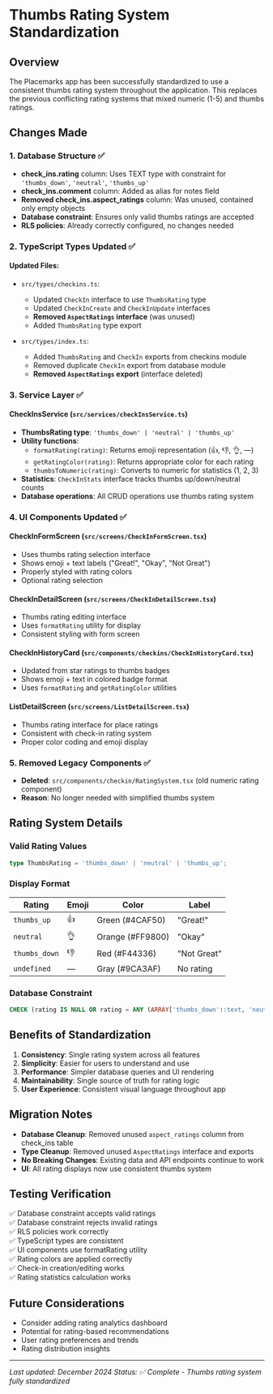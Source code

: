 # Thumbs Rating System Standardization

## Overview

The Placemarks app has been successfully standardized to use a consistent thumbs rating system throughout the application. This replaces the previous conflicting rating systems that mixed numeric (1-5) and thumbs ratings.

## Changes Made

### 1. Database Structure ✅
- **check_ins.rating** column: Uses TEXT type with constraint for `'thumbs_down'`, `'neutral'`, `'thumbs_up'`
- **check_ins.comment** column: Added as alias for notes field
- **Removed check_ins.aspect_ratings** column: Was unused, contained only empty objects
- **Database constraint**: Ensures only valid thumbs ratings are accepted
- **RLS policies**: Already correctly configured, no changes needed

### 2. TypeScript Types Updated ✅

#### Updated Files:
- `src/types/checkins.ts`: 
  - Updated `CheckIn` interface to use `ThumbsRating` type
  - Updated `CheckInCreate` and `CheckInUpdate` interfaces
  - **Removed `AspectRatings` interface** (was unused)
  - Added `ThumbsRating` type export

- `src/types/index.ts`:
  - Added `ThumbsRating` and `CheckIn` exports from checkins module
  - Removed duplicate `CheckIn` export from database module
  - **Removed `AspectRatings` export** (interface deleted)

### 3. Service Layer ✅

#### CheckInsService (`src/services/checkInsService.ts`)
- **ThumbsRating type**: `'thumbs_down' | 'neutral' | 'thumbs_up'`
- **Utility functions**:
  - `formatRating(rating)`: Returns emoji representation (👍, 👎, 👌, —)
  - `getRatingColor(rating)`: Returns appropriate color for each rating
  - `thumbsToNumeric(rating)`: Converts to numeric for statistics (1, 2, 3)
- **Statistics**: `CheckInStats` interface tracks thumbs up/down/neutral counts
- **Database operations**: All CRUD operations use thumbs rating system

### 4. UI Components Updated ✅

#### CheckInFormScreen (`src/screens/CheckInFormScreen.tsx`)
- Uses thumbs rating selection interface
- Shows emoji + text labels ("Great!", "Okay", "Not Great")
- Properly styled with rating colors
- Optional rating selection

#### CheckInDetailScreen (`src/screens/CheckInDetailScreen.tsx`)
- Thumbs rating editing interface
- Uses `formatRating` utility for display
- Consistent styling with form screen

#### CheckInHistoryCard (`src/components/checkins/CheckInHistoryCard.tsx`)
- Updated from star ratings to thumbs badges
- Shows emoji + text in colored badge format
- Uses `formatRating` and `getRatingColor` utilities

#### ListDetailScreen (`src/screens/ListDetailScreen.tsx`)
- Thumbs rating interface for place ratings
- Consistent with check-in rating system
- Proper color coding and emoji display

### 5. Removed Legacy Components ✅
- **Deleted**: `src/components/checkin/RatingSystem.tsx` (old numeric rating component)
- **Reason**: No longer needed with simplified thumbs system

## Rating System Details

### Valid Rating Values
```typescript
type ThumbsRating = 'thumbs_down' | 'neutral' | 'thumbs_up';
```

### Display Format
| Rating | Emoji | Color | Label |
|--------|-------|-------|-------|
| `thumbs_up` | 👍 | Green (#4CAF50) | "Great!" |
| `neutral` | 👌 | Orange (#FF9800) | "Okay" |
| `thumbs_down` | 👎 | Red (#F44336) | "Not Great" |
| `undefined` | — | Gray (#9CA3AF) | No rating |

### Database Constraint
```sql
CHECK (rating IS NULL OR rating = ANY (ARRAY['thumbs_down'::text, 'neutral'::text, 'thumbs_up'::text]))
```

## Benefits of Standardization

1. **Consistency**: Single rating system across all features
2. **Simplicity**: Easier for users to understand and use
3. **Performance**: Simpler database queries and UI rendering
4. **Maintainability**: Single source of truth for rating logic
5. **User Experience**: Consistent visual language throughout app

## Migration Notes

- **Database Cleanup**: Removed unused `aspect_ratings` column from check_ins table
- **Type Cleanup**: Removed unused `AspectRatings` interface and exports
- **No Breaking Changes**: Existing data and API endpoints continue to work
- **UI**: All rating displays now use consistent thumbs system

## Testing Verification

✅ Database constraint accepts valid ratings  
✅ Database constraint rejects invalid ratings  
✅ RLS policies work correctly  
✅ TypeScript types are consistent  
✅ UI components use formatRating utility  
✅ Rating colors are applied correctly  
✅ Check-in creation/editing works  
✅ Rating statistics calculation works  

## Future Considerations

- Consider adding rating analytics dashboard
- Potential for rating-based recommendations
- User rating preferences and trends
- Rating distribution insights

---

*Last updated: December 2024*
*Status: ✅ Complete - Thumbs rating system fully standardized* 
